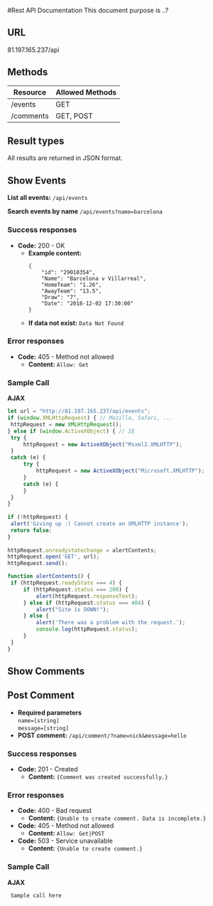 #Rest API Documentation
This document purpose is ..?

## URL
81.197.165.237/api

## Methods
Resource        | Allowed Methods
------------    | -------------
/events         | GET
/comments       | GET, POST
    
## Result types
All results are returned in JSON format.

## Show Events

**List all events:** `/api/events`

**Search events by name**    `/api/events?name=barcelona`
  
### Success responses
* **Code:** 200 - OK
    * **Example content:**   
        ```
        {
            "id": "29010354",
            "Name": "Barcelona v Villarreal",
            "HomeTeam": "1.26",
            "AwayTeam": "13.5",
            "Draw": "7",
            "Date": "2018-12-02 17:30:00"
        }
        ```
    * **If data not exist:**   `Data Not Found`
         

### Error responses
* **Code:** 405 - Method not allowed
    * **Content:** `Allow: Get`
### Sample Call
**AJAX**
   ```javascript
let url = "http://81.197.165.237/api/events";
if (window.XMLHttpRequest) { // Mozilla, Safari, ...
    httpRequest = new XMLHttpRequest();
} else if (window.ActiveXObject) { // IE
    try {
        httpRequest = new ActiveXObject("Msxml2.XMLHTTP");
    }
    catch (e) {
        try {
            httpRequest = new ActiveXObject("Microsoft.XMLHTTP");
        }
        catch (e) {
        }
    }
}
    
if (!httpRequest) {
    alert('Giving up :( Cannot create an XMLHTTP instance');
    return false;
}
    
httpRequest.onreadystatechange = alertContents;
httpRequest.open('GET', url);
httpRequest.send();

function alertContents() {
    if (httpRequest.readyState === 4) {
        if (httpRequest.status === 200) {
            alert(httpRequest.responseText);
        } else if (httpRequest.status === 404) {
            alert("Site is DOWN!");
        } else {
            alert('There was a problem with the request.');
            console.log(httpRequest.status);
        }
    }
}


   ```
## Show Comments


## Post Comment
* **Required parameters**  
`name=[string]`  
`message=[string]`
* **POST comment:**  `/api/comment/?name=nick&message=hello`

### Success responses
* **Code:** 201 - Created
    * **Content:**   `{Comment was created successfully.}`


### Error responses
* **Code:** 400 - Bad request
    * **Content:** `{Unable to create comment. Data is incomplete.}`   
* **Code:** 405 - Method not allowed
    * **Content:** ` Allow: Get|POST `
* **Code:** 503 - Service unavailable
    * **Content:** `{Unable to create comment.}`

    
### Sample Call
**AJAX**
   ```
    Sample call here
   ```


